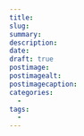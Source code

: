 ```yaml
---
title:
slug:
summary:
description:
date:
draft: true
postimage:
postimagealt:
postimagecaption:
categories:
  - 
tags:
  -
---
```

